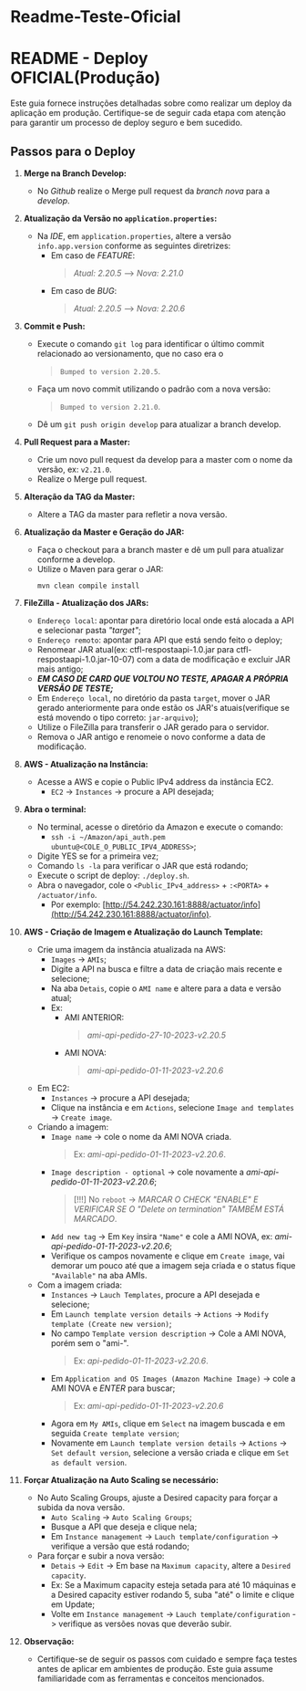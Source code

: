 # Readme-Teste-Oficial

# README - Deploy OFICIAL(Produção)

Este guia fornece instruções detalhadas sobre como realizar um deploy da aplicação em produção. Certifique-se de seguir cada etapa com atenção para garantir um processo de deploy seguro e bem sucedido.

## Passos para o Deploy

1. **Merge na Branch Develop:**
    - No *Github* realize o Merge pull request da *branch nova* para a *develop*.

2. **Atualização da Versão no `application.properties`:**
    - Na *IDE*, em `application.properties`, altere a versão `info.app.version` conforme as seguintes diretrizes:
        - Em caso de *FEATURE*:
            > *Atual: 2.20.5* --> *Nova: 2.21.0*
        - Em caso de *BUG*:
            > *Atual: 2.20.5* --> *Nova: 2.20.6*   

4. **Commit e Push:**
    - Execute o comando ```git log``` para identificar o último commit relacionado ao versionamento, que no caso era o
        > `Bumped to version 2.20.5`.
    - Faça um novo commit utilizando o padrão com a nova versão:
        > `Bumped to version 2.21.0`.
    - Dê um `git push origin develop` para atualizar a branch develop.

5. **Pull Request para a Master:**
    - Crie um novo pull request da develop para a master com o nome da versão, ex: `v2.21.0`.
    - Realize o Merge pull request.

6. **Alteração da TAG da Master:**
    - Altere a TAG da master para refletir a nova versão.

7. **Atualização da Master e Geração do JAR:**
    - Faça o checkout para a branch master e dê um pull para atualizar conforme a develop.
    - Utilize o Maven para gerar o JAR:
        ```
        mvn clean compile install
        ```

8. **FileZilla - Atualização dos JARs:**
    - `Endereço local`: apontar para diretório local onde está alocada a API e selecionar pasta *"target"*;
    - `Endereço remoto`: apontar para API que está sendo feito o deploy;
    - Renomear JAR atual(ex: ctfl-respostaapi-1.0.jar para ctfl-respostaapi-1.0.jar-10-07) com a data de modificação e excluir JAR mais antigo;
    - ***EM CASO DE CARD QUE VOLTOU NO TESTE, APAGAR A PRÓPRIA VERSÃO DE TESTE;***
    - Em `Endereço local`, no diretório da pasta `target`, mover o JAR gerado anteriormente para onde estão os JAR's atuais(verifique se está movendo o tipo correto: `jar-arquivo`);
    - Utilize o FileZilla para transferir o JAR gerado para o servidor.
    - Remova o JAR antigo e renomeie o novo conforme a data de modificação.

9. **AWS - Atualização na Instância:**
    - Acesse a AWS e copie o Public IPv4 address da instância EC2.
      - `EC2` -> `Instances` -> procure a API desejada;

10. **Abra o terminal:**
    - No terminal, acesse o diretório da Amazon e execute o comando:
      - `ssh -i ~/Amazon/api_auth.pem ubuntu@<COLE_O_PUBLIC_IPV4_ADDRESS>`;
    - Digite YES se for a primeira vez;
    - Comando `ls -la` para verificar o JAR que está rodando;
    - Execute o script de deploy: `./deploy.sh`.
    - Abra o navegador, cole o `<Public_IPv4_address>` + `:<PORTA>` + `/actuator/info`.
      - Por exemplo: [http://54.242.230.161:8888/actuator/info](http://54.242.230.161:8888/actuator/info).

11. **AWS - Criação de Imagem e Atualização do Launch Template:**
    - Crie uma imagem da instância atualizada na AWS:
        -  `Images` -> `AMIs`;
        -  Digite a API na busca e filtre a data de criação mais recente e selecione;
        -  Na aba `Detais`, copie o `AMI name` e altere para a data e versão atual;
        -  Ex:
            - AMI ANTERIOR:
                > *ami-api-pedido-27-10-2023-v2.20.5*
            - AMI NOVA:
                > *ami-api-pedido-01-11-2023-v2.20.6*
    - Em EC2:
        - `Instances` -> procure a API desejada;
        - Clique na instância e em `Actions`, selecione `Image and templates` -> `Create image`.
    - Criando a imagem:
        - `Image name` -> cole o nome da AMI NOVA criada.
            > Ex: *ami-api-pedido-01-11-2023-v2.20.6*.
		- `Image description - optional` -> cole novamente a *ami-api-pedido-01-11-2023-v2.20.6*;
		    > [!!!] No `reboot` -> *MARCAR O CHECK "ENABLE" E VERIFICAR SE O "Delete on termination" TAMBÉM ESTÁ MARCADO*.
		- `Add new tag` -> Em `Key` insira `"Name"` e cole a AMI NOVA, ex: *ami-api-pedido-01-11-2023-v2.20.6*;
		- Verifique os campos novamente e clique em `Create image`, vai demorar um pouco até que a imagem seja criada e o status fique `"Available"` na aba AMIs.   
    - Com a imagem criada:
        - `Instances` -> `Lauch Templates`, procure a API desejada e selecione;
		- Em `Launch template version details` -> `Actions` -> `Modify template (Create new version)`;
		- No campo `Template version description` -> Cole a AMI NOVA, porém sem o "ami-".
            > Ex: *api-pedido-01-11-2023-v2.20.6*.
		- Em `Application and OS Images (Amazon Machine Image)` -> cole a AMI NOVA e *ENTER* para buscar;
            > Ex: *ami-api-pedido-01-11-2023-v2.20.6*        
		- Agora em `My AMIs`, clique em `Select` na imagem buscada e em seguida `Create template version`;
		- Novamente em `Launch template version details` -> `Actions` -> `Set default version`, selecione a versão criada e clique em `Set as default version`. 
    
12. **Forçar Atualização na Auto Scaling se necessário:**
    - No Auto Scaling Groups, ajuste a Desired capacity para forçar a subida da nova versão.
        - `Auto Scaling` -> `Auto Scaling Groups`;
        - Busque a API que deseja e clique nela;
        - Em `Instance management` -> `Lauch template/configuration` -> verifique a versão que está rodando;
    - Para forçar e subir a nova versão:
        - `Detais` -> `Edit` -> Em base na `Maximum capacity`, altere a `Desired capacity`.
        - Ex: Se a Maximum capacity esteja setada para até 10 máquinas e a Desired capacity estiver rodando 5, suba "até" o limite e clique em Update;
		- Volte em `Instance management` -> `Lauch template/configuration` -> verifique as versões novas que deverão subir.

13. **Observação:**
    - Certifique-se de seguir os passos com cuidado e sempre faça testes antes de aplicar em ambientes de produção. Este guia assume familiaridade com as ferramentas e conceitos mencionados.
